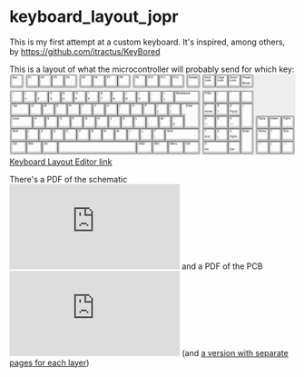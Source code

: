 # keyboard_layout_jopr
This is my first attempt at a custom keyboard. It's inspired, among others, by https://github.com/itractus/KeyBored

This is a layout of what the microcontroller will probably send for which key:  
![cropped screenshot](https://raw.githubusercontent.com/joelproko/keyboard_layout_jopr/master/keycode_layout.png)  
[Keyboard Layout Editor link](http://www.keyboard-layout-editor.com/#/gists/d8c53172a624f3b1a9ee7b0c761ae173)

There's a PDF of the schematic
![here](https://github.com/joelproko/keyboard_layout_jopr/raw/master/keyboard_layout_jopr.sch.pdf)
and a PDF of the PCB
![here](https://github.com/joelproko/keyboard_layout_jopr/raw/master/keyboard_layout_jopr.kicad_pcb.all_layers.pdf) (and [a version with separate pages for each layer](https://github.com/joelproko/keyboard_layout_jopr/raw/master/keyboard_layout_jopr.kicad_pcb.page_per_layer.pdf))
